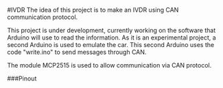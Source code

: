 #IVDR
The idea of this project is to make an IVDR using CAN communication protocol.

This project is under development, currently working on the software that Arduino will use to read the information. As it is an experimental project, a second Arduino is used to emulate the car. This second Arduino uses the code "write.ino" to send messages through CAN.

The module MCP2515 is used to allow communication via CAN protocol.

###Pinout
